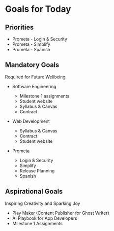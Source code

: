 # Goals for Today

## Priorities

* Prometa - Login & Security
* Prometa - Simplify
* Prometa - Spanish


## Mandatory Goals

Required for Future Wellbeing

* Software Engineering
    - Milestone 1 assignments
    - Student website
    - Syllabus & Canvas
    - Contract

* Web Development
    - Syllabus & Canvas
    - Contract
    - Student website

* Prometa
    * Login & Security
    * Simplify
    * Release Planning
    * Spanish


## Aspirational Goals

Inspiring Creativity and Sparking Joy

* Play Maker (Content Publisher for Ghost Writer)
* AI Playbook for App Developers
* Milestone 1 Assignments

